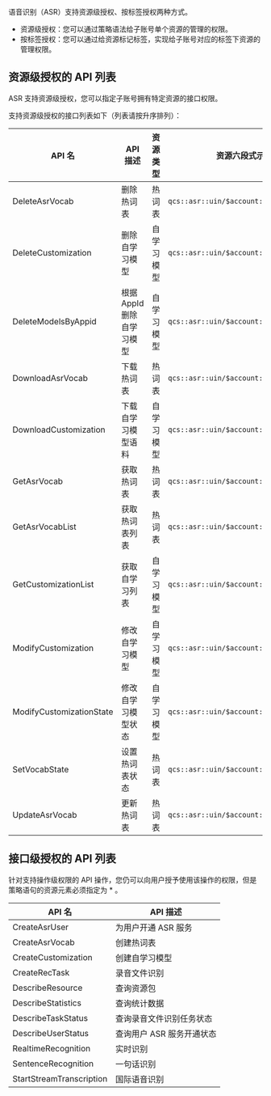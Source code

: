 语音识别（ASR）支持资源级授权、按标签授权两种方式。
- 资源级授权：您可以通过策略语法给子账号单个资源的管理的权限。
- 按标签授权：您可以通过给资源标记标签，实现给子账号对应的标签下资源的管理权限。

## 资源级授权的 API 列表
ASR 支持资源级授权，您可以指定子账号拥有特定资源的接口权限。

支持资源级授权的接口列表如下（列表请按升序排列）：

| API 名 | API 描述 | 资源类型 | 资源六段式示例 |
|---------|---------|---------|---------|
| DeleteAsrVocab | 删除热词表 | 热词表 | `qcs::asr::uin/$account:vocab/$VocabId` |
| DeleteCustomization | 删除自学习模型 | 自学习模型 | `qcs::asr::uin/$account:model/$ModelId` |
| DeleteModelsByAppid | 根据 AppId 删除自学习模型 | 自学习模型 | `qcs::asr::uin/$account:model/$ModelId` |
| DownloadAsrVocab | 下载热词表 | 热词表 | `qcs::asr::uin/$account:vocab/$VocabId` |
| DownloadCustomization | 下载自学习模型语料 | 自学习模型 | `qcs::asr::uin/$account:model/$ModelId` |
| GetAsrVocab | 获取热词表 | 热词表 | `qcs::asr::uin/$account:vocab/$VocabId` |
| GetAsrVocabList | 获取热词表列表 | 热词表 | `qcs::asr::uin/$account:vocab/*` |
| GetCustomizationList | 获取自学习列表 | 自学习模型 | `qcs::asr::uin/$account:model/*` |
| ModifyCustomization | 修改自学习模型 | 自学习模型 | `qcs::asr::uin/$account:model/$ModelId` |
| ModifyCustomizationState | 修改自学习模型状态 | 自学习模型 | `qcs::asr::uin/$account:model/$ModelId` |
| SetVocabState | 设置热词表状态 | 热词表 | `qcs::asr::uin/$account:vocab/$VocabId` |
| UpdateAsrVocab | 更新热词表 | 热词表 | `qcs::asr::uin/$account:vocab/$VocabId` |
  

## 接口级授权的 API 列表
针对支持操作级权限的 API 操作，您仍可以向用户授予使用该操作的权限，但是策略语句的资源元素必须指定为 * 。

| API 名 | API 描述 |
|---------|---------|
| CreateAsrUser | 为用户开通 ASR 服务 |
| CreateAsrVocab | 创建热词表 |
| CreateCustomization | 创建自学习模型 |
| CreateRecTask | 录音文件识别 |
| DescribeResource | 查询资源包 |
| DescribeStatistics | 查询统计数据 |
| DescribeTaskStatus | 查询录音文件识别任务状态 |
| DescribeUserStatus | 查询用户 ASR 服务开通状态 |
| RealtimeRecognition | 实时识别 |
| SentenceRecognition | 一句话识别 |
| StartStreamTranscription | 国际语音识别 |
